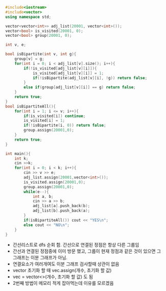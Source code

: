 ```c++
#include<iostream>
#include<vector>
using namespace std;

vector<vector<int>> adj_list(20001, vector<int>());
vector<bool> is_visited(20001, 0);
vector<bool> group(20001, 0);

int v, e;

bool isBipartite(int v, int g){
    group[v] = g;
    for(int i = 0; i < adj_list[v].size(); i++){
        if(!is_visited[adj_list[v][i]]){
            is_visited[adj_list[v][i]] = 1;
            if(!isBipartite(adj_list[v][i], !g)) return false;
        }
        else if(group[adj_list[v][i]] == g) return false;
    }
    return true;
}
bool isBipartiteAll(){
    for(int i = 1; i <= v; i++){
        if(is_visited[i]) continue;
        is_visited[i] = 1;
        if(!isBipartite(i, 0)) return false;
        group.assign(20001,0);
    }
    return true;
}

int main(){
    int k;
    cin >>k;
    for(int i = 0; i < k; i++){
        cin >> v >> e;
        adj_list.assign(20001,vector<int>());
        is_visited.assign(20001,0);
        group.assign(20001,0);
        while(e--){
            int a, b;
            cin >> a >> b;
            adj_list[a].push_back(b);
            adj_list[b].push_back(a);
        }
        if(isBipartiteAll()) cout << "YES\n";
        else cout << "NO\n";
    }
}
```

- 간선리스트로 dfs 순회 함. 간선으로 연결된 정점은 항상 다른 그룹임
- 간선과 연결된 정점중에 이미 방문 했고, 그룹이 현재 정점과 같은 것이 있으면 그 그래프는 이분 그래프가 아님.
- 연결요소가 여러개여도 이분 그래프 검사할때 상관이 없음
- vector 초기화 할 때 vec.assign(개수, 초기화 할 값)
- vec = vector<>(개수, 초기화 할 값) 도 됨
- 2번째 방법이 메모리 적게 잡아먹는데 이유를 모르겠음
